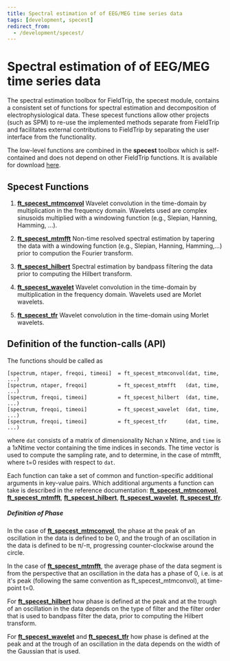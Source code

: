 ```yaml
---
title: Spectral estimation of of EEG/MEG time series data
tags: [development, specest]
redirect_from:
  - /development/specest/
---
```


# Spectral estimation of of EEG/MEG time series data

The spectral estimation toolbox for FieldTrip, the specest module, contains a consistent set of functions for spectral estimation and decomposition of electrophysiological data. These specest functions allow other projects (such as SPM) to re-use the implemented methods separate from FieldTrip and facilitates external contributions to FieldTrip by separating the user interface from the functionality.

The low-level functions are combined in the **specest** toolbox which is self-contained and does not depend on other FieldTrip functions. It is available for download [here](https://download.fieldtriptoolbox.org/modules/).

## Specest Functions

1.  **[ft_specest_mtmconvol](/reference/specest/ft_specest_mtmconvol)** Wavelet convolution in the time-domain by multiplication in the frequency domain. Wavelets used are complex sinusoids multiplied with a windowing function (e.g., Slepian, Hanning, Hamming, ...).

2.  **[ft_specest_mtmfft](/reference/specest/ft_specest_mtmfft)** Non-time resolved spectral estimation by tapering the data with a windowing function (e.g., Slepian, Hanning, Hamming,...) prior to compution the Fourier transform.

3.  **[ft_specest_hilbert](/reference/specest/ft_specest_hilbert)** Spectral estimation by bandpass filtering the data prior to computing the Hilbert transform.

4.  **[ft_specest_wavelet](/reference/specest/ft_specest_wavelet)** Wavelet convolution in the time-domain by multiplication in the frequency domain. Wavelets used are Morlet wavelets.

5.  **[ft_specest_tfr](/reference/specest/ft_specest_tfr)** Wavelet convolution in the time-domain using Morlet wavelets.

## Definition of the function-calls (API)

The functions should be called as

    [spectrum, ntaper, freqoi, timeoi]  = ft_specest_mtmconvol(dat, time, ...)
    [spectrum, ntaper, freqoi]          = ft_specest_mtmfft   (dat, time, ...)
    [spectrum, freqoi, timeoi]          = ft_specest_hilbert  (dat, time, ...)
    [spectrum, freqoi, timeoi]          = ft_specest_wavelet  (dat, time, ...)
    [spectrum, freqoi, timeoi]          = ft_specest_tfr      (dat, time, ...)

where `dat` consists of a matrix of dimensionality Nchan x Ntime, and `time` is a 1xNtime vector containing the time indices in seconds. The time vector is used to compute the sampling rate, and to determine, in the case of mtmfft, where t=0 resides with respect to `dat`.

Each function can take a set of common and function-specific additional arguments in key-value pairs. Which additional arguments a function can take is described in the reference documentation: **[ft_specest_mtmconvol](/reference/specest/ft_specest_mtmconvol)**, **[ft_specest_mtmfft](/reference/specest/ft_specest_mtmfft)**, **[ft_specest_hilbert](/reference/specest/ft_specest_hilbert)**, **[ft_specest_wavelet](/reference/specest/ft_specest_wavelet)**, **[ft_specest_tfr](/reference/specest/ft_specest_tfr)**.

##### Definition of Phase

In the case of **[ft_specest_mtmconvol](/reference/specest/ft_specest_mtmconvol)**, the phase at the peak of an oscillation in the data is defined to be 0, and the trough of an oscillation in the data is defined to be π/-π, progressing counter-clockwise around the circle.

In the case of **[ft_specest_mtmfft](/reference/specest/ft_specest_mtmfft)**, the average phase of the data segment is from the perspective that an oscillation in the data has a phase of 0, i.e. is at it's peak (following the same convention as ft_specest_mtmconvol), at time-point t=0.

For **[ft_specest_hilbert](/reference/specest/ft_specest_hilbert)** how phase is defined at the peak and at the trough of an oscillation in the data depends on the type of filter and the filter order that is used to bandpass filter the data, prior to computing the Hilbert transform.

For **[ft_specest_wavelet](/reference/specest/ft_specest_wavelet)** and **[ft_specest_tfr](/reference/specest/ft_specest_tfr)** how phase is defined at the peak and at the trough of an oscillation in the data depends on the width of the Gaussian that is used.
